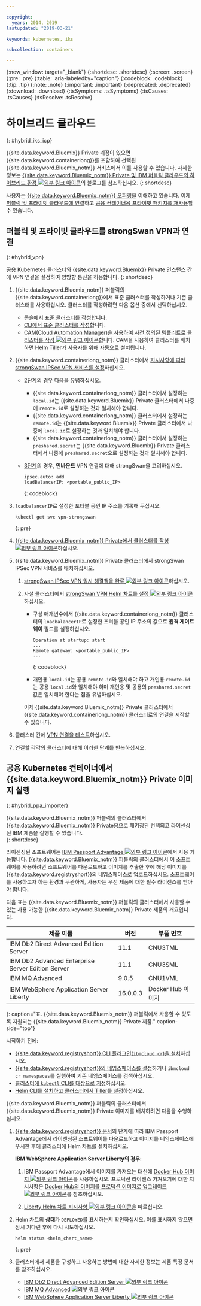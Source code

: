 ```yaml
---

copyright:
  years: 2014, 2019
lastupdated: "2019-03-21"

keywords: kubernetes, iks 

subcollection: containers

---
```


{:new_window: target="_blank"}
{:shortdesc: .shortdesc}
{:screen: .screen}
{:pre: .pre}
{:table: .aria-labeledby="caption"}
{:codeblock: .codeblock}
{:tip: .tip}
{:note: .note}
{:important: .important}
{:deprecated: .deprecated}
{:download: .download}
{:tsSymptoms: .tsSymptoms}
{:tsCauses: .tsCauses}
{:tsResolve: .tsResolve}


# 하이브리드 클라우드
{: #hybrid_iks_icp}

{{site.data.keyword.Bluemix}} Private 계정이 있으면 {{site.data.keyword.containerlong}}를 포함하여 선택된 {{site.data.keyword.Bluemix_notm}} 서비스에서 이를 사용할 수 있습니다. 자세한 정보는 [{{site.data.keyword.Bluemix_notm}} Private 및 IBM 퍼블릭 클라우드의 하이브리드 환경 ![외부 링크 아이콘](../icons/launch-glyph.svg "외부 링크 아이콘")](http://ibm.biz/hybridJune2018)의 블로그를 참조하십시오.
{: shortdesc}

사용자는 [{{site.data.keyword.Bluemix_notm}} 오퍼링](/docs/containers?topic=containers-cs_ov#differentiation)을 이해하고 있습니다. 이제 [퍼블릭 및 프라이빗 클라우드에 연결](#hybrid_vpn)하고 [공용 컨테이너용 프라이빗 패키지를 재사용](#hybrid_ppa_importer)할 수 있습니다.

## 퍼블릭 및 프라이빗 클라우드를 strongSwan VPN과 연결
{: #hybrid_vpn}

공용 Kubernetes 클러스터와 {{site.data.keyword.Bluemix}} Private 인스턴스 간에 VPN 연결을 설정하여 양방향 통신을 허용합니다.
{: shortdesc}

1.  {{site.data.keyword.Bluemix_notm}} 퍼블릭의 {{site.data.keyword.containerlong}}에서 표준 클러스터를 작성하거나 기존 클러스터를 사용하십시오. 클러스터를 작성하려면 다음 옵션 중에서 선택하십시오.
    - [콘솔에서 표준 클러스터를 작성](/docs/containers?topic=containers-clusters#clusters_ui)합니다.
    - [CLI에서 표준 클러스터를 작성](/docs/containers?topic=containers-clusters#clusters_cli)합니다.
    - [CAM(Cloud Automation Manager)을 사용하여 사전 정의된 템플리트로 클러스터를 작성 ![외부 링크 아이콘](../icons/launch-glyph.svg "외부 링크 아이콘")](https://www.ibm.com/support/knowledgecenter/SS2L37_2.1.0.3/cam_deploy_IKS.html)합니다. CAM을 사용하여 클러스터를 배치하면 Helm Tiller가 사용자를 위해 자동으로 설치됩니다.

2.  {{site.data.keyword.containerlong_notm}} 클러스터에서 [지시사항에 따라 strongSwan IPSec VPN 서비스를 설정](/docs/containers?topic=containers-vpn#vpn_configure)하십시오.

    *  [2단계](/docs/containers?topic=containers-vpn#strongswan_2)의 경우 다음을 유념하십시오.

       * {{site.data.keyword.containerlong_notm}} 클러스터에서 설정하는 `local.id`는 {{site.data.keyword.Bluemix}} Private 클러스터에서 나중에 `remote.id`로 설정하는 것과 일치해야 합니다.
       * {{site.data.keyword.containerlong_notm}} 클러스터에서 설정하는 `remote.id`는 {{site.data.keyword.Bluemix}} Private 클러스터에서 나중에 `local.id`로 설정하는 것과 일치해야 합니다.
       * {{site.data.keyword.containerlong_notm}} 클러스터에서 설정하는 `preshared.secret`는 {{site.data.keyword.Bluemix}} Private 클러스터에서 나중에 `preshared.secret`으로 설정하는 것과 일치해야 합니다.

    *  [3단계](/docs/containers?topic=containers-vpn#strongswan_3)의 경우, **인바운드** VPN 연결에 대해 strongSwan을 고려하십시오.

       ```
       ipsec.auto: add
       loadBalancerIP: <portable_public_IP>
       ```
       {: codeblock}

3.  `loadbalancerIP`로 설정한 포터블 공인 IP 주소를 기록해 두십시오.

    ```
    kubectl get svc vpn-strongswan
    ```
    {: pre}

4.  [{{site.data.keyword.Bluemix_notm}} Private에서 클러스터를 작성 ![외부 링크 아이콘](../icons/launch-glyph.svg "외부 링크 아이콘")](https://www.ibm.com/support/knowledgecenter/SSBS6K_2.1.0.3/installing/installing.html)하십시오.

5.  {{site.data.keyword.Bluemix_notm}} Private 클러스터에서 strongSwan IPSec VPN 서비스를 배치하십시오.

    1.  [strongSwan IPSec VPN 임시 해결책을 완료 ![외부 링크 아이콘](../icons/launch-glyph.svg "외부 링크 아이콘")](https://www.ibm.com/support/knowledgecenter/SS2L37_2.1.0.3/cam_strongswan.html)하십시오.

    2.  사설 클러스터에서 [strongSwan VPN Helm 차트를 설정 ![외부 링크 아이콘](../icons/launch-glyph.svg "외부 링크 아이콘")](https://www.ibm.com/support/knowledgecenter/SSBS6K_2.1.0.3/app_center/create_release.html)하십시오.

        *  구성 매개변수에서 {{site.data.keyword.containerlong_notm}} 클러스터의 `loadbalancerIP`로 설정한 포터블 공인 IP 주소의 값으로 **원격 게이트웨이** 필드를 설정하십시오.

           ```
           Operation at startup: start
           ...
           Remote gateway: <portable_public_IP>
           ...
           ```
           {: codeblock}

        *  개인용 `local.id`는 공용 `remote.id`와 일치해야 하고 개인용 `remote.id`는 공용 `local.id`와 일치해야 하며 개인용 및 공용의 `preshared.secret` 값은 일치해야 한다는 점을 유념하십시오.

        이제 {{site.data.keyword.Bluemix_notm}} Private 클러스터에서 {{site.data.keyword.containerlong_notm}} 클러스터로의 연결을 시작할 수 있습니다.

7.  클러스터 간에 [VPN 연결을 테스트](/docs/containers?topic=containers-vpn#vpn_test)하십시오.

8.  연결할 각각의 클러스터에 대해 이러한 단계를 반복하십시오.


## 공용 Kubernetes 컨테이너에서 {{site.data.keyword.Bluemix_notm}} Private 이미지 실행
{: #hybrid_ppa_importer}

{{site.data.keyword.Bluemix_notm}} 퍼블릭의 클러스터에서 {{site.data.keyword.Bluemix_notm}} Private용으로 패키징된 선택되고 라이센싱된 IBM 제품을 실행할 수 있습니다.  
{: shortdesc}

라이센싱된 소프트웨어는 [IBM Passport Advantage ![외부 링크 아이콘](../icons/launch-glyph.svg "외부 링크 아이콘")](https://www-01.ibm.com/software/passportadvantage/index.html)에서 사용 가능합니다. {{site.data.keyword.Bluemix_notm}} 퍼블릭의 클러스터에서 이 소프트웨어를 사용하려면 소프트웨어를 다운로드하고 이미지를 추출한 후에 해당 이미지를 {{site.data.keyword.registryshort}}의 네임스페이스로 업로드하십시오. 소프트웨어를 사용하고자 하는 환경과 무관하게, 사용자는 우선 제품에 대한 필수 라이센스를 받아야 합니다.

다음 표는 {{site.data.keyword.Bluemix_notm}} 퍼블릭의 클러스터에서 사용할 수 있는 사용 가능한 {{site.data.keyword.Bluemix_notm}} Private 제품의 개요입니다.

|제품 이름 |버전 |부품 번호 |
| --- | --- | --- |
| IBM Db2 Direct Advanced Edition Server | 11.1 | CNU3TML |
| IBM Db2 Advanced Enterprise Server Edition Server | 11.1 | CNU3SML |
| IBM MQ Advanced | 9.0.5 | CNU1VML |
| IBM WebSphere Application Server Liberty | 16.0.0.3 | Docker Hub 이미지 |
{: caption="표. {{site.data.keyword.Bluemix_notm}} 퍼블릭에서 사용할 수 있도록 지원되는 {{site.data.keyword.Bluemix_notm}} Private 제품." caption-side="top"}

시작하기 전에:
- [{{site.data.keyword.registryshort}} CLI 플러그인(`ibmcloud cr`)을 설치](/docs/services/Registry?topic=registry-registry_setup_cli_namespace#cli_namespace_registry_cli_install)하십시오.
- [ {{site.data.keyword.registryshort}}의 네임스페이스를 설정](/docs/services/Registry?topic=registry-registry_setup_cli_namespace#registry_namespace_setup)하거나 `ibmcloud cr namespaces`를 실행하여 기존 네임스페이스를 검색하십시오.
- [클러스터에 `kubectl` CLI를 대상으로 지정](/docs/containers?topic=containers-cs_cli_install#cs_cli_configure)하십시오.
- [Helm CLI를 설치하고 클러스터에서 Tiller를 설정](/docs/containers?topic=containers-integrations#helm)하십시오.

{{site.data.keyword.Bluemix_notm}} 퍼블릭의 클러스터에서 {{site.data.keyword.Bluemix_notm}} Private 이미지를 배치하려면 다음을 수행하십시오.

1.  [{{site.data.keyword.registryshort}} 문서](/docs/services/Registry?topic=registry-ts_index#ts_ppa)의 단계에 따라 IBM Passport Advantage에서 라이센싱된 소프트웨어를 다운로드하고 이미지를 네임스페이스에 푸시한 후에 클러스터에 Helm 차트를 설치하십시오.

    **IBM WebSphere Application Server Liberty의 경우**:

    1.  IBM Passport Advantage에서 이미지를 가져오는 대신에 [Docker Hub 이미지 ![외부 링크 아이콘](../icons/launch-glyph.svg "외부 링크 아이콘")](https://hub.docker.com/_/websphere-liberty/)를 사용하십시오. 프로덕션 라이센스 가져오기에 대한 지시사항은 [Docker Hub의 이미지를 프로덕션 이미지로 업그레이드 ![외부 링크 아이콘](../icons/launch-glyph.svg "외부 링크 아이콘")](https://github.com/WASdev/ci.docker/tree/master/ga/production-upgrade)를 참조하십시오.

    2.  [Liberty Helm 차트 지시사항 ![외부 링크 아이콘](../icons/launch-glyph.svg "외부 링크 아이콘")](https://www.ibm.com/support/knowledgecenter/en/SSEQTP_liberty/com.ibm.websphere.wlp.doc/ae/rwlp_icp_helm.html)을 따르십시오.

2.  Helm 차트의 **상태**가 `DEPLOYED`를 표시하는지 확인하십시오. 이를 표시하지 않으면 잠시 기다린 후에 다시 시도하십시오.
    ```
    helm status <helm_chart_name>
    ```
    {: pre}

3.  클러스터에서 제품을 구성하고 사용하는 방법에 대한 자세한 정보는 제품 특정 문서를 참조하십시오.

    - [IBM Db2 Direct Advanced Edition Server ![외부 링크 아이콘](../icons/launch-glyph.svg "외부 링크 아이콘")](https://www.ibm.com/support/knowledgecenter/en/SSEPGG_11.1.0/com.ibm.db2.luw.licensing.doc/doc/c0070181.html)
    - [IBM MQ Advanced ![외부 링크 아이콘](../icons/launch-glyph.svg "외부 링크 아이콘")](https://www.ibm.com/support/knowledgecenter/en/SSFKSJ_9.0.0/com.ibm.mq.helphome.v90.doc/WelcomePagev9r0.html)
    - [IBM WebSphere Application Server Liberty ![외부 링크 아이콘](../icons/launch-glyph.svg "외부 링크 아이콘")](https://www.ibm.com/support/knowledgecenter/en/SSEQTP_liberty/as_ditamaps/was900_welcome_liberty.html)
